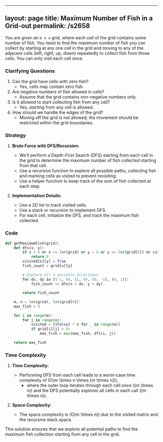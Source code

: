 
---
layout: page
title:  Maximum Number of Fish in a Grid-out
permalink: /s2658
---

You are given an `m x n` grid, where each cell of the grid contains some number of fish. You need to find the maximum number of fish you can collect by starting at any one cell in the grid and moving to any of the adjacent cells (left, right, up, down) repeatedly to collect fish from those cells. You can only visit each cell once.

### Clarifying Questions

1. Can the grid have cells with zero fish?
   - Yes, cells may contain zero fish.
2. Are negative numbers of fish allowed in cells?
   - Assume that the grid contains non-negative numbers only.
3. Is it allowed to start collecting fish from any cell?
   - Yes, starting from any cell is allowed.
4. How should we handle the edges of the grid?
   - Moving off the grid is not allowed; the movement should be restricted within the grid boundaries.

### Strategy

1. **Brute Force with DFS/Recursion:**
   - We'll perform a Depth-First Search (DFS) starting from each cell in the grid to determine the maximum number of fish collected starting from that cell.
   - Use a recursive function to explore all possible paths, collecting fish and marking cells as visited to prevent revisiting.
   - Use a helper function to keep track of the sum of fish collected at each step.

2. **Implementation Details:**
   - Use a 2D list to track visited cells.
   - Use a stack or recursion to implement DFS.
   - For each cell, initialize the DFS, and track the maximum fish collected.

### Code

```python
def getMaximumFish(grid):
    def dfs(x, y):
        if x < 0 or x >= len(grid) or y < 0 or y >= len(grid[0]) or visited[x][y] or grid[x][y] == 0:
            return 0
        visited[x][y] = True
        fish_count = grid[x][y]
        
        # Explore all 4 possible directions
        for dx, dy in [(-1, 0), (1, 0), (0, -1), (0, 1)]:
            fish_count += dfs(x + dx, y + dy)
        
        return fish_count
    
    m, n = len(grid), len(grid[0])
    max_fish = 0
    
    for i in range(m):
        for j in range(n):
            visited = [[False] * n for _ in range(m)]
            if grid[i][j] > 0:
                max_fish = max(max_fish, dfs(i, j))
    
    return max_fish
```

### Time Complexity

1. **Time Complexity:**
    - Performing DFS from each cell leads to a worst-case time complexity of \(O(m \times n \times (m \times n))\),
        - where the outer loop iterates through each cell once (\(m \times n\)) and the DFS potentially explores all cells in each call (\(m \times n\)).

2. **Space Complexity:**
    - The space complexity is \(O(m \times n)\) due to the visited matrix and the recursive stack space.

This solution ensures that we explore all potential paths to find the maximum fish collection starting from any cell in the grid.
